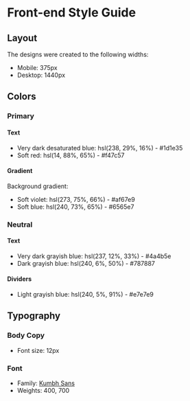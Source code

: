 # Front-end Style Guide

## Layout

The designs were created to the following widths:

- Mobile: 375px
- Desktop: 1440px

## Colors

### Primary

#### Text

- Very dark desaturated blue: hsl(238, 29%, 16%) - #1d1e35
- Soft red: hsl(14, 88%, 65%) - #f47c57

#### Gradient

Background gradient:

- Soft violet: hsl(273, 75%, 66%) - #af67e9
- Soft blue: hsl(240, 73%, 65%) - #6565e7

### Neutral

#### Text

- Very dark grayish blue: hsl(237, 12%, 33%) - #4a4b5e
- Dark grayish blue: hsl(240, 6%, 50%) - #787887

#### Dividers

- Light grayish blue: hsl(240, 5%, 91%) - #e7e7e9

## Typography

### Body Copy

- Font size: 12px

### Font

- Family: [Kumbh Sans](https://fonts.google.com/specimen/Kumbh+Sans)
- Weights: 400, 700
